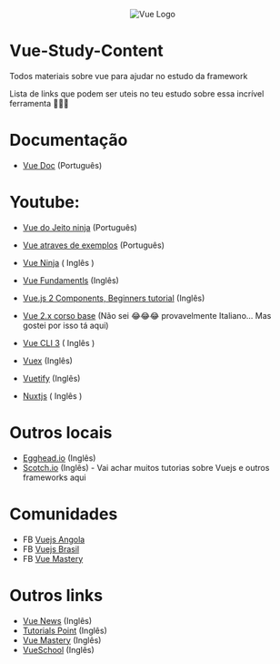 <div>
  <p  align="center">
    <img src="https://br.vuejs.org/images/logo.png" alt="Vue Logo" />
  </p>
</div>


# Vue-Study-Content
Todos materiais sobre vue para ajudar no estudo da framework

Lista de links que podem ser uteis no teu estudo sobre essa incrível ferramenta 

# Documentação
- [Vue Doc](https://br.vuejs.org/index.html) (Português)

# Youtube:
- [Vue do Jeito ninja](https://www.youtube.com/watch?v=07-TvnH7XNo&list=PLcoYAcR89n-qq1vGRbaUiV6Q9puy0qigW) (Português)

- [Vue atraves de exemplos](https://www.youtube.com/watch?v=mYIivScX2uk) (Português)

- [Vue Ninja](https://www.youtube.com/watch?v=5LYrN_cAJoA&list=PL4cUxeGkcC9gQcYgjhBoeQH7wiAyZNrYa) ( Inglês )

- [Vue Fundamentls](https://www.youtube.com/watch?v=vzSjlLzGB1A&list=PLwAKR305CRO_1yAao-8aZiQnBqJeyng4O) (Inglês)

- [Vue.js 2 Components, Beginners tutorial](https://www.youtube.com/watch?v=H6FkG8GHbys&list=PL1TrjkMQ8UbVu4dvX2gtyZQ0FxAsA48jB) (Inglês)

- [ Vue 2.x corso base](https://www.youtube.com/watch?v=MdvBAgAeIZQ&list=PL0qAPtx8YtJdUH44fvkzVxy9waP23I_bE) (Não sei 😂😂😂 provavelmente Italiano... Mas gostei por isso tá aqui)

- [Vue CLI 3](https://www.youtube.com/watch?v=KeFdy1kVH4A&list=PL4cUxeGkcC9iCKx06qSncuvEPZ7x1UnKD) ( Inglês )

- [Vuex](https://www.youtube.com/watch?v=2CSr2vBApSI&list=PL55RiY5tL51pT0DNJraU93FhMzhXxtDAo) (Inglês)

- [Vuetify](https://www.youtube.com/watch?v=2uZYKcKHgU0&list=PL4cUxeGkcC9g0MQZfHwKcuB0Yswgb3gA5) (Inglês)

- [Nuxtjs](https://www.youtube.com/watch?v=Dc_5BpIB4X4&list=PL55RiY5tL51pk1RvaQOxI6sJ-yZzExzJn) ( Inglês )

# Outros locais
- [Egghead.io](https://egghead.io/courses/develop-basic-web-apps-with-vue-js) (Inglês)
- [Scotch.io](https://scotch.io/tag/vue) (Inglês) - Vai achar muitos tutorias sobre Vuejs e outros frameworks aqui

# Comunidades
- FB [Vuejs Angola](https://www.facebook.com/groups/1861661303904646/)
- FB [Vuejs Brasil](https://www.facebook.com/groups/vuejsbr/?ref=bookmarks)
- FB [Vue Mastery](https://www.facebook.com/groups/152305585468331/)

# Outros links
- [Vue News](https://news.vuejs.org/) (Inglês)
- [Tutorials Point](https://www.tutorialspoint.com/vuejs/) (Inglês)
- [Vue Mastery](https://www.vuemastery.com/) (Inglês)
- [VueSchool](https://vueschool.io/articles/) (Inglês)
